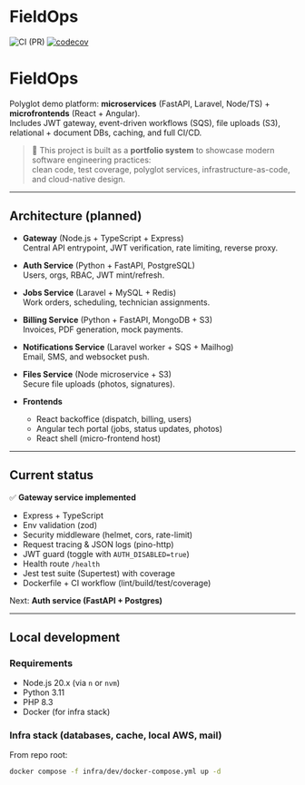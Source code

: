 # FieldOps

![CI (PR)](https://github.com/mihaelavalac/fieldops/actions/workflows/ci-pr.yml/badge.svg?branch=main)
[![codecov](https://codecov.io/gh/mihaelavalac/fieldops/branch/main/graph/badge.svg)](https://codecov.io/gh/mihaelavalac/fieldops)

# FieldOps

Polyglot demo platform: **microservices** (FastAPI, Laravel, Node/TS) + **microfrontends** (React + Angular).  
Includes JWT gateway, event-driven workflows (SQS), file uploads (S3), relational + document DBs, caching, and full CI/CD.

> 🚀 This project is built as a **portfolio system** to showcase modern software engineering practices:  
> clean code, test coverage, polyglot services, infrastructure-as-code, and cloud-native design.

---

## Architecture (planned)

- **Gateway** (Node.js + TypeScript + Express)  
  Central API entrypoint, JWT verification, rate limiting, reverse proxy.

- **Auth Service** (Python + FastAPI, PostgreSQL)  
  Users, orgs, RBAC, JWT mint/refresh.

- **Jobs Service** (Laravel + MySQL + Redis)  
  Work orders, scheduling, technician assignments.

- **Billing Service** (Python + FastAPI, MongoDB + S3)  
  Invoices, PDF generation, mock payments.

- **Notifications Service** (Laravel worker + SQS + Mailhog)  
  Email, SMS, and websocket push.

- **Files Service** (Node microservice + S3)  
  Secure file uploads (photos, signatures).

- **Frontends**
  - React backoffice (dispatch, billing, users)
  - Angular tech portal (jobs, status updates, photos)
  - React shell (micro-frontend host)

---

## Current status

✅ **Gateway service implemented**

- Express + TypeScript
- Env validation (zod)
- Security middleware (helmet, cors, rate-limit)
- Request tracing & JSON logs (pino-http)
- JWT guard (toggle with `AUTH_DISABLED=true`)
- Health route `/health`
- Jest test suite (Supertest) with coverage
- Dockerfile + CI workflow (lint/build/test/coverage)

Next: **Auth service (FastAPI + Postgres)**

---

## Local development

### Requirements

- Node.js 20.x (via `n` or `nvm`)
- Python 3.11
- PHP 8.3
- Docker (for infra stack)

### Infra stack (databases, cache, local AWS, mail)

From repo root:

```bash
docker compose -f infra/dev/docker-compose.yml up -d
```
